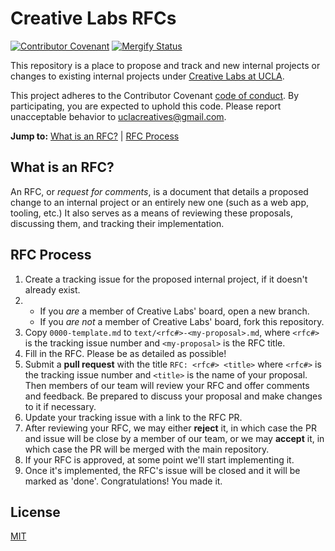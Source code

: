 # Creative Labs RFCs

[![Contributor Covenant](https://img.shields.io/badge/Contributor%20Covenant-v2.0%20adopted-ff69b4.svg)](code_of_conduct.md)
[![Mergify Status][mergify-status]][mergify]

[mergify]: https://mergify.io
[mergify-status]: https://img.shields.io/endpoint.svg?url=https://gh.mergify.io/badges/UCLA-Creative-Labs/cl-rfcs&style=flat

This repository is a place to propose and track and new internal projects or
changes to existing internal projects under [Creative Labs at UCLA].

This project adheres to the Contributor Covenant [code of conduct]. By
participating, you are expected to uphold this code. Please report unacceptable
behavior to uclacreatives@gmail.com.

[Creative Labs at UCLA]: https://creativelabsucla.com/
[code of conduct]: CODE_OF_CONDUCT.md

**Jump to:** [What is an RFC?](#what-is-an-rfc) | [RFC Process](#rfc-process)

<!--BEGIN_TABLE-->
<!--END_TABLE-->

## What is an RFC?

An RFC, or _request for comments_, is a document that details a proposed change
to an internal project or an entirely new one (such as a web app, tooling,
etc.)
It also serves as a means of reviewing these proposals, discussing them, and
tracking their implementation.

## RFC Process

1. Create a tracking issue for the proposed internal project, if it doesn't already exist.
2. 
    * If you _are_ a member of Creative Labs' board, open a new branch.
    * If you _are not_ a member of Creative Labs' board, fork this repository.
3. Copy `0000-template.md` to `text/<rfc#>-<my-proposal>.md`, where `<rfc#>` is the tracking issue number and `<my-proposal>` is the RFC title.
4. Fill in the RFC. Please be as detailed as possible!
5. Submit a **pull request** with the title `RFC: <rfc#> <title>` where `<rfc#>` is the tracking issue number and `<title>` is the name of your proposal. Then members of our team will review your RFC and offer comments and feedback. Be prepared to discuss your proposal and make changes to it if necessary.
6. Update your tracking issue with a link to the RFC PR.
7. After reviewing your RFC, we may either **reject** it, in which case the PR and issue will be close by a member of our team, or we may **accept** it, in which case the PR will be merged with the main repository.
8. If your RFC is approved, at some point we'll start implementing it.
9. Once it's implemented, the RFC's issue will be closed and it will be marked as 'done'. Congratulations! You made it.

## License

[MIT](LICENSE.md)
